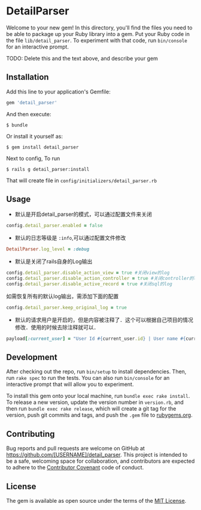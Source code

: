 # DetailParser

Welcome to your new gem! In this directory, you'll find the files you need to be able to package up your Ruby library into a gem. Put your Ruby code in the file `lib/detail_parser`. To experiment with that code, run `bin/console` for an interactive prompt.

TODO: Delete this and the text above, and describe your gem

## Installation

Add this line to your application's Gemfile:

```ruby
gem 'detail_parser'
```

And then execute:

    $ bundle

Or install it yourself as:

    $ gem install detail_parser

Next to config, To run

    $ rails g detail_parser:install

That will create file in `config/initializers/detail_parser.rb`

## Usage

  - 默认是开启detail_parser的模式，可以通过配置文件来关闭

  ```ruby
  config.detail_parser.enabled = false
  ```

  - 默认的日志等级是 `:info`,可以通过配置文件修改

  ```ruby
  DetailParser.log_level = :debug
  ```

  - 默认是关闭了rails自身的Log输出

  ```ruby
  config.detail_parser.disable_action_view = true #关闭view的log
  config.detail_parser.disable_action_controller = true #关闭controller的log
  config.detail_parser.disable_active_record = true #关闭sql的log
  ```

  如需恢复所有的默认log输出，需添加下面的配置

  ```ruby
  config.detail_parser.keep_original_log = true
  ```

  - 默认的请求用户是开启的，但是内容被注释了．这个可以根据自己项目的情况修改．使用的时候去除注释就可以．

  ```ruby
  payload[:current_user] = "User Id #{current_user.id} | User name #{current_user.name}"
  ```


## Development

After checking out the repo, run `bin/setup` to install dependencies. Then, run `rake spec` to run the tests. You can also run `bin/console` for an interactive prompt that will allow you to experiment.

To install this gem onto your local machine, run `bundle exec rake install`. To release a new version, update the version number in `version.rb`, and then run `bundle exec rake release`, which will create a git tag for the version, push git commits and tags, and push the `.gem` file to [rubygems.org](https://rubygems.org).

## Contributing

Bug reports and pull requests are welcome on GitHub at https://github.com/[USERNAME]/detail_parser. This project is intended to be a safe, welcoming space for collaboration, and contributors are expected to adhere to the [Contributor Covenant](http://contributor-covenant.org) code of conduct.


## License

The gem is available as open source under the terms of the [MIT License](http://opensource.org/licenses/MIT).
